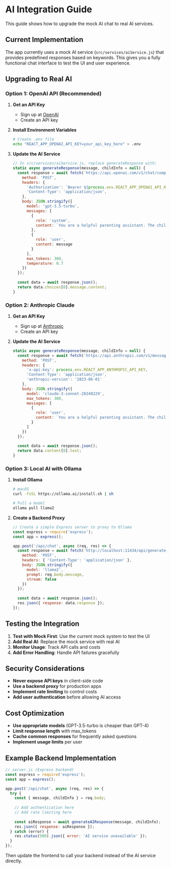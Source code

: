 # AI Integration Guide

This guide shows how to upgrade the mock AI chat to real AI services.

## Current Implementation

The app currently uses a mock AI service (`src/services/aiService.js`) that provides predefined responses based on keywords. This gives you a fully functional chat interface to test the UI and user experience.

## Upgrading to Real AI

### Option 1: OpenAI API (Recommended)

1. **Get an API Key**
   - Sign up at [OpenAI](https://platform.openai.com/)
   - Create an API key

2. **Install Environment Variables**
   ```bash
   # Create .env file
   echo "REACT_APP_OPENAI_API_KEY=your_api_key_here" > .env
   ```

3. **Update the AI Service**
   ```javascript
   // In src/services/aiService.js, replace generateResponse with:
   static async generateResponse(message, childInfo = null) {
     const response = await fetch('https://api.openai.com/v1/chat/completions', {
       method: 'POST',
       headers: {
         'Authorization': `Bearer ${process.env.REACT_APP_OPENAI_API_KEY}`,
         'Content-Type': 'application/json',
       },
       body: JSON.stringify({
         model: 'gpt-3.5-turbo',
         messages: [
           {
             role: 'system',
             content: `You are a helpful parenting assistant. The child's name is ${childInfo?.name || 'the child'}. Provide warm, supportive, and evidence-based advice. Keep responses concise (2-4 sentences).`
           },
           {
             role: 'user',
             content: message
           }
         ],
         max_tokens: 300,
         temperature: 0.7
       })
     });
     
     const data = await response.json();
     return data.choices[0].message.content;
   }
   ```

### Option 2: Anthropic Claude

1. **Get an API Key**
   - Sign up at [Anthropic](https://console.anthropic.com/)
   - Create an API key

2. **Update the AI Service**
   ```javascript
   static async generateResponse(message, childInfo = null) {
     const response = await fetch('https://api.anthropic.com/v1/messages', {
       method: 'POST',
       headers: {
         'x-api-key': process.env.REACT_APP_ANTHROPIC_API_KEY,
         'Content-Type': 'application/json',
         'anthropic-version': '2023-06-01'
       },
       body: JSON.stringify({
         model: 'claude-3-sonnet-20240229',
         max_tokens: 300,
         messages: [
           {
             role: 'user',
             content: `You are a helpful parenting assistant. The child's name is ${childInfo?.name || 'the child'}. Provide warm, supportive, and evidence-based advice. Keep responses concise (2-4 sentences).\n\nUser question: ${message}`
           }
         ]
       })
     });
     
     const data = await response.json();
     return data.content[0].text;
   }
   ```

### Option 3: Local AI with Ollama

1. **Install Ollama**
   ```bash
   # macOS
   curl -fsSL https://ollama.ai/install.sh | sh
   
   # Pull a model
   ollama pull llama2
   ```

2. **Create a Backend Proxy**
   ```javascript
   // Create a simple Express server to proxy to Ollama
   const express = require('express');
   const app = express();
   
   app.post('/api/chat', async (req, res) => {
     const response = await fetch('http://localhost:11434/api/generate', {
       method: 'POST',
       headers: { 'Content-Type': 'application/json' },
       body: JSON.stringify({
         model: 'llama2',
         prompt: req.body.message,
         stream: false
       })
     });
     
     const data = await response.json();
     res.json({ response: data.response });
   });
   ```

## Testing the Integration

1. **Test with Mock First**: Use the current mock system to test the UI
2. **Add Real AI**: Replace the mock service with real AI
3. **Monitor Usage**: Track API calls and costs
4. **Add Error Handling**: Handle API failures gracefully

## Security Considerations

- **Never expose API keys** in client-side code
- **Use a backend proxy** for production apps
- **Implement rate limiting** to control costs
- **Add user authentication** before allowing AI access

## Cost Optimization

- **Use appropriate models** (GPT-3.5-turbo is cheaper than GPT-4)
- **Limit response length** with max_tokens
- **Cache common responses** for frequently asked questions
- **Implement usage limits** per user

## Example Backend Implementation

```javascript
// server.js (Express backend)
const express = require('express');
const app = express();

app.post('/api/chat', async (req, res) => {
  try {
    const { message, childInfo } = req.body;
    
    // Add authentication here
    // Add rate limiting here
    
    const aiResponse = await generateAIResponse(message, childInfo);
    res.json({ response: aiResponse });
  } catch (error) {
    res.status(500).json({ error: 'AI service unavailable' });
  }
});
```

Then update the frontend to call your backend instead of the AI service directly. 